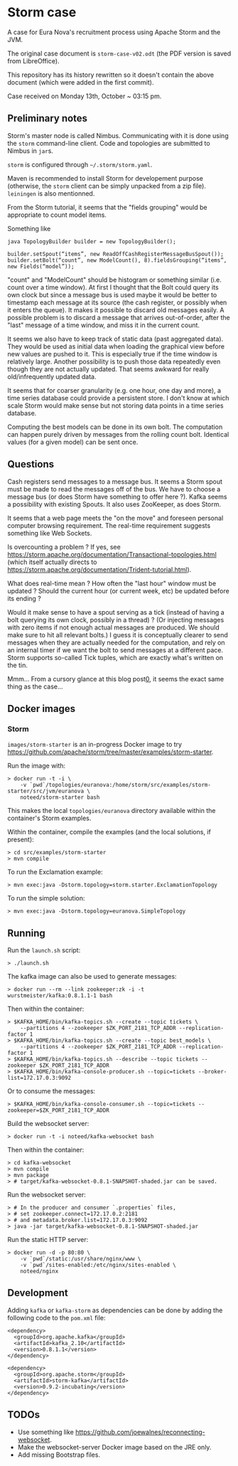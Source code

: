 # Storm case

A case for Eura Nova's recruitment process using Apache Storm and the JVM.

The original case document is `storm-case-v02.odt` (the PDF version is saved
from LibreOffice).

This repository has its history rewritten so it doesn't contain the above
document (which were added in the first commit).

Case received on Monday 13th, October ~ 03:15 pm.

## Preliminary notes

Storm's master node is called Nimbus. Communicating with it is done using the
`storm` command-line client. Code and topologies are submitted to Nimbus in
`jar`s.

`storm` is configured through `~/.storm/storm.yaml`.

Maven is recommended to install Storm for developement purpose (otherwise, the
`storm` client can be simply unpacked from a zip file). `leiningen` is also
mentionned.

From the Storm tutorial, it seems that the "fields grouping" would be
appropriate to count model items.

Something like

```
java TopologyBuilder builder = new TopologyBuilder();

builder.setSpout(“items”, new ReadOffCashRegisterMessageBusSpout());
builder.setBolt(“count”, new ModelCount(), 8).fieldsGrouping(“items”, new Fields(“model”));
```

"count" and "ModelCount" should be histogram or something similar (i.e. count
over a time window). At first I thought that the Bolt could query its own clock
but since a message bus is used maybe it would be better to timestamp each
message at its source (the cash register, or possibly when it enters the
queue). It makes it possible to discard old messages easily. A possible problem
is to discard a message that arrives out-of-order, after the "last" message of
a time window, and miss it in the current count.

It seems we also have to keep track of static data (past aggregated data). They
would be used as initial data when loading the graphical view before new values
are pushed to it. This is especially true if the time window is relatively
large. Another possibility is to push those data repeatedly even though they
are not actually updated. That seems awkward for really old/infrequently
updated data.

It seems that for coarser granularity (e.g. one hour, one day and more), a time
series database could provide a persistent store. I don't know at which scale
Storm would make sense but not storing data points in a time series database.

Computing the best models can be done in its own bolt. The computation can
happen purely driven by messages from the rolling count bolt. Identical values
(for a given model) can be sent once.

## Questions

Cash registers send messages to a message bus. It seems a Storm spout must be
made to read the messages off of the bus. We have to choose a message bus (or
does Storm have something to offer here ?). Kafka seems a possibility with
existing Spouts. It also uses ZooKeeper, as does Storm.

It seems that a web page meets the "on the move" and foreseen personal computer
browsing requirement. The real-time requirement suggests something like Web
Sockets.

Is overcounting a problem ? If yes, see
https://storm.apache.org/documentation/Transactional-topologies.html
(which itself actually directs to
https://storm.apache.org/documentation/Trident-tutorial.html).

What does real-time mean ? How often the "last hour" window must be updated ?
Should the current hour (or current week, etc) be updated before its ending ?

Would it make sense to have a spout serving as a tick (instead of having a bolt
querying its own clock, possibly in a thread) ? (Or injecting messages with
zero items if not enough actual messages are produced. We should make sure to
hit all relevant bolts.) I guess it is conceptually clearer to send messages
when they are actually needed for the computation, and rely on an internal
timer if we want the bolt to send messages at a different pace. Storm supports
so-called Tick tuples, which are exactly what's written on the tin.

Mmm... From a cursory glance at this blog post[0], it seems the exact same
thing as the case...

[0]: http://www.michael-noll.com/blog/2013/01/18/implementing-real-time-trending-topics-in-storm/#excursus-tick-tuples-in-storm-08

## Docker images

### Storm

`images/storm-starter` is an in-progress Docker image to try
https://github.com/apache/storm/tree/master/examples/storm-starter.

Run the image with:

    > docker run -t -i \
        -v `pwd`/topologies/euranova:/home/storm/src/examples/storm-starter/src/jvm/euranova \
        noteed/storm-starter bash

This makes the local `topologies/euranova` directory available within the
container's Storm examples.

Within the container, compile the examples (and the local solutions, if
present):

    > cd src/examples/storm-starter
    > mvn compile

To run the Exclamation example:

    > mvn exec:java -Dstorm.topology=storm.starter.ExclamationTopology

To run the simple solution:

    > mvn exec:java -Dstorm.topology=euranova.SimpleTopology

## Running

Run the `launch.sh` script:

    > ./launch.sh

The kafka image can also be used to generate messages:

    > docker run --rm --link zookeeper:zk -i -t wurstmeister/kafka:0.8.1.1-1 bash

Then within the container:

    > $KAFKA_HOME/bin/kafka-topics.sh --create --topic tickets \
        --partitions 4 --zookeeper $ZK_PORT_2181_TCP_ADDR --replication-factor 1
    > $KAFKA_HOME/bin/kafka-topics.sh --create --topic best_models \
        --partitions 4 --zookeeper $ZK_PORT_2181_TCP_ADDR --replication-factor 1
    > $KAFKA_HOME/bin/kafka-topics.sh --describe --topic tickets --zookeeper $ZK_PORT_2181_TCP_ADDR
    > $KAFKA_HOME/bin/kafka-console-producer.sh --topic=tickets --broker-list=172.17.0.3:9092

Or to consume the messages:

    > $KAFKA_HOME/bin/kafka-console-consumer.sh --topic=tickets --zookeeper=$ZK_PORT_2181_TCP_ADDR

Build the websocket server:

    > docker run -t -i noteed/kafka-websocket bash

Then within the container:

    > cd kafka-websocket
    > mvn compile
    > mvn package
    > # target/kafka-websocket-0.8.1-SNAPSHOT-shaded.jar can be saved.

Run the websocket server:

    > # In the producer and consumer `.properties` files,
    > # set zookeeper.connect=172.17.0.2:2181
    > # and metadata.broker.list=172.17.0.3:9092
    > java -jar target/kafka-websocket-0.8.1-SNAPSHOT-shaded.jar

Run the static HTTP server:

    > docker run -d -p 80:80 \
        -v `pwd`/static:/usr/share/nginx/www \
        -v `pwd`/sites-enabled:/etc/nginx/sites-enabled \
        noteed/nginx

## Development

Adding `kafka` or `kafka-storm` as dependencies can be done by adding the
following code to the `pom.xml` file:

    <dependency>
      <groupId>org.apache.kafka</groupId>
      <artifactId>kafka_2.10</artifactId>
      <version>0.8.1.1</version>
    </dependency>

    <dependency>
      <groupId>org.apache.storm</groupId>
      <artifactId>storm-kafka</artifactId>
      <version>0.9.2-incubating</version>
    </dependency>

## TODOs

- Use something like https://github.com/joewalnes/reconnecting-websocket.
- Make the websocket-server Docker image based on the JRE only.
- Add missing Bootstrap files.
